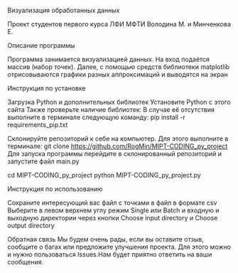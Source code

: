 Визуализация обработанных данных

Проект студентов первого курса ЛФИ МФТИ Володина М. и Минченкова Е.

Описание программы

Программа занимается визуализацией данных.
На вход подаётся массив (набор точек). Далее, с помощью средств библиотеки matplotlib отрисовываются графики 
разных аппроксимаций и выводятся на экран

Инструкция по установке

Загрузка Python и дополнительных библиотек
Установите Python с этого сайта
Также проверьте наличие библиотек: 
В случае её отсутствия выполните в терминале следующую команду:
pip install -r requirements_pip.txt

Склонируйте репозиторий к себе на компьютер. Для этого выполните в терминале:
git clone https://github.com/RogMin/MIPT-CODING_py_project
Для запуска программы перейдите в склонированный репозиторий и запустите файл main.py

cd MIPT-CODING_py_project
python MIPT-CODING_py_project.py

Инструкция по использованию

Сохраните интересующий вас файл с точками в файл в формате csv
Выберите в левом верхнем углу режим Single или Batch и входную и выходную директории через кнопки 
Choose input directory и Choose output directory 

Обратная связь
Мы будем очень рады, если вы оставите отзыв, сообщите о багах или предложите улучшения проекта. 
Для этого можно и нужно пользоваться Issues.Нам будет приятно ответить на ваши сообщения.
